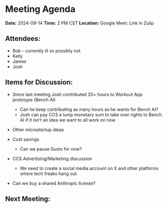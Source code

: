 # Meeting Agenda

**Date:**  2024-09-14
**Time:**   2 PM CST
**Location:**  Google Meet: Link in Zulip

## Attendees:   
- Bob - currently ill so possibly not
- Kelly
- James
- Josh

## Items for Discussion:

- Since last meeting Josh contributed 20+ hours to Workout App prototype (Bench AI)
  - Can he keep contributing as many hours as he wants for Bench AI?
  - Josh can pay CCS a lump monetary sum to take over rights to Bench AI if it isn't an idea we want to all work on now
- Other microstartup ideas  
- Cost savings
  - Can we pause Gusto for now?
- CCS Advertising/Marketing discussion
  - We need to create a social media account on X and other platforms where tech freaks hang out

- Can we buy a shared Anthropic license?

## Next Meeting:

